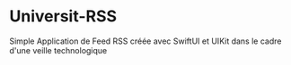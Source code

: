 # Universit-RSS
Simple Application de Feed RSS créée avec SwiftUI et UIKit dans le cadre d'une veille technologique
